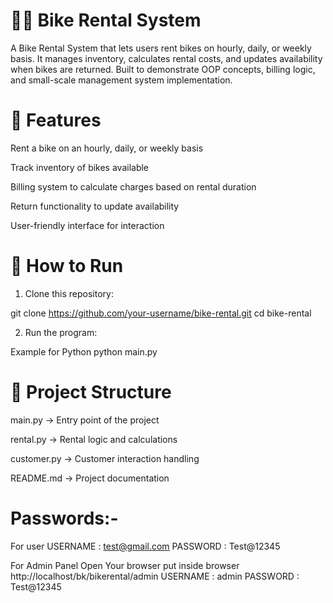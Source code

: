 # 🚴‍♂️ Bike Rental System
A Bike Rental System that lets users rent bikes on hourly, daily, or weekly basis. It manages inventory, calculates rental costs, and updates availability when bikes are returned. Built to demonstrate OOP concepts, billing logic, and small-scale management system implementation.

# 📌 Features

Rent a bike on an hourly, daily, or weekly basis

Track inventory of bikes available

Billing system to calculate charges based on rental duration

Return functionality to update availability

User-friendly interface for interaction

# 🚀 How to Run

1. Clone this repository:

git clone https://github.com/your-username/bike-rental.git
cd bike-rental

2. Run the program:

Example for Python
python main.py

# 📂 Project Structure

main.py → Entry point of the project

rental.py → Rental logic and calculations

customer.py → Customer interaction handling

README.md → Project documentation

# Passwords:-
For user
USERNAME : test@gmail.com
PASSWORD : Test@12345

For Admin Panel
Open Your browser put inside browser  http://localhost/bk/bikerental/admin 
USERNAME : admin
PASSWORD : Test@12345

